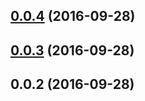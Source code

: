 <a name="0.0.4"></a>
## [0.0.4](https://github.com/SekibOmazic/angular2-kaltura/compare/v0.0.3...v0.0.4) (2016-09-28)



<a name="0.0.3"></a>
## [0.0.3](https://github.com/SekibOmazic/angular2-kaltura/compare/v0.0.2...v0.0.3) (2016-09-28)



<a name="0.0.2"></a>
## 0.0.2 (2016-09-28)



